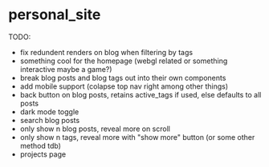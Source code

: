 # personal_site

TODO:
* fix redundent renders on blog when filtering by tags
* something cool for the homepage (webgl related or something interactive maybe a game?)
* break blog posts and blog tags out into their own components
* add mobile support (colapse top nav right among other things)
* back button on blog posts, retains active_tags if used, else defaults to all posts
* dark mode toggle
* search blog posts
* only show n blog posts, reveal more on scroll
* only show n tags, reveal more with "show more" button (or some other method tdb)
* projects page
